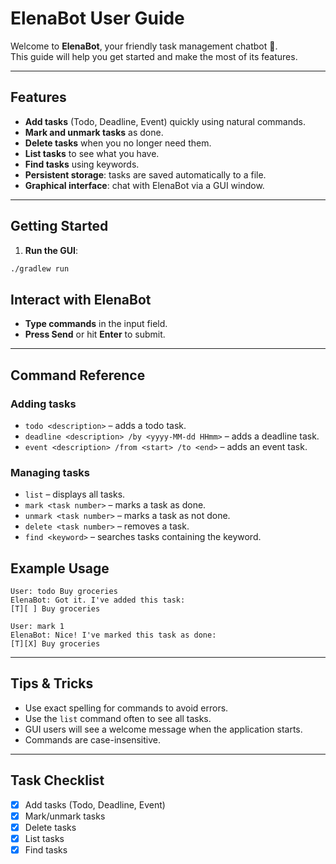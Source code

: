 # ElenaBot User Guide

Welcome to **ElenaBot**, your friendly task management chatbot 🤖.  
This guide will help you get started and make the most of its features.

---

## Features

- **Add tasks** (Todo, Deadline, Event) quickly using natural commands.
- **Mark and unmark tasks** as done.
- **Delete tasks** when you no longer need them.
- **List tasks** to see what you have.
- **Find tasks** using keywords.
- **Persistent storage**: tasks are saved automatically to a file.
- **Graphical interface**: chat with ElenaBot via a GUI window.

---

## Getting Started

1. **Run the GUI**:

```bash
./gradlew run
```

## Interact with ElenaBot

- **Type commands** in the input field.
- **Press Send** or hit **Enter** to submit.

---

## Command Reference

### Adding tasks
- `todo <description>` – adds a todo task.  
- `deadline <description> /by <yyyy-MM-dd HHmm>` – adds a deadline task.  
- `event <description> /from <start> /to <end>` – adds an event task.  

### Managing tasks
- `list` – displays all tasks.  
- `mark <task number>` – marks a task as done.  
- `unmark <task number>` – marks a task as not done.  
- `delete <task number>` – removes a task.  
- `find <keyword>` – searches tasks containing the keyword.  

## Example Usage

```text
User: todo Buy groceries
ElenaBot: Got it. I've added this task:
[T][ ] Buy groceries

User: mark 1
ElenaBot: Nice! I've marked this task as done:
[T][X] Buy groceries
```

---

## Tips & Tricks

- Use exact spelling for commands to avoid errors.
- Use the `list` command often to see all tasks.
- GUI users will see a welcome message when the application starts.
- Commands are case-insensitive.

---

## Task Checklist

- [x] Add tasks (Todo, Deadline, Event)
- [x] Mark/unmark tasks
- [x] Delete tasks
- [x] List tasks
- [x] Find tasks  
